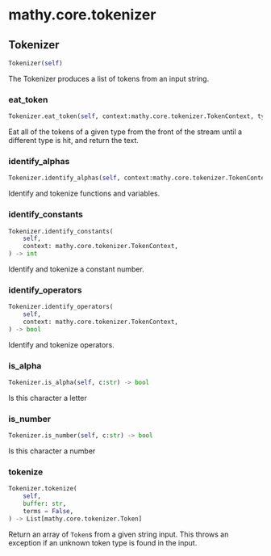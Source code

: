 # mathy.core.tokenizer

## Tokenizer
```python
Tokenizer(self)
```
The Tokenizer produces a list of tokens from an input string.
### eat_token
```python
Tokenizer.eat_token(self, context:mathy.core.tokenizer.TokenContext, typeFn)
```
Eat all of the tokens of a given type from the front of the stream
until a different type is hit, and return the text.
### identify_alphas
```python
Tokenizer.identify_alphas(self, context:mathy.core.tokenizer.TokenContext) -> int
```
Identify and tokenize functions and variables.
### identify_constants
```python
Tokenizer.identify_constants(
    self,
    context: mathy.core.tokenizer.TokenContext,
) -> int
```
Identify and tokenize a constant number.
### identify_operators
```python
Tokenizer.identify_operators(
    self,
    context: mathy.core.tokenizer.TokenContext,
) -> bool
```
Identify and tokenize operators.
### is_alpha
```python
Tokenizer.is_alpha(self, c:str) -> bool
```
Is this character a letter
### is_number
```python
Tokenizer.is_number(self, c:str) -> bool
```
Is this character a number
### tokenize
```python
Tokenizer.tokenize(
    self,
    buffer: str,
    terms = False,
) -> List[mathy.core.tokenizer.Token]
```
Return an array of `Token`s from a given string input.
This throws an exception if an unknown token type is found in the input.
